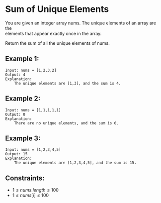 # Sum of Unique Elements

You are given an integer array nums. The unique elements of an array are the  
elements that appear exactly once in the array.

Return the sum of all the unique elements of nums.

 

## Example 1:

    Input: nums = [1,2,3,2]
    Output: 4
    Explanation: 
        The unique elements are [1,3], and the sum is 4.

## Example 2:

    Input: nums = [1,1,1,1,1]
    Output: 0
    Explanation: 
        There are no unique elements, and the sum is 0.

## Example 3:

    Input: nums = [1,2,3,4,5]
    Output: 15
    Explanation: 
        The unique elements are [1,2,3,4,5], and the sum is 15.

 

## Constraints:

* $1 \le nums.length \le 100$
* $1 \le nums[i] \le 100$

